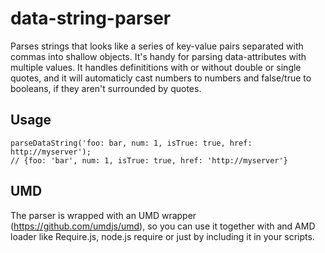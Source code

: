 # data-string-parser

Parses strings that looks like a series of key-value pairs separated with commas into shallow objects. It's handy for parsing data-attributes with multiple values. It handles definititions with or without double or single quotes, and it will automaticly
cast numbers to numbers and false/true to booleans, if they aren't surrounded by quotes.

## Usage

    parseDataString('foo: bar, num: 1, isTrue: true, href: http://myserver');
    // {foo: 'bar', num: 1, isTrue: true, href: 'http://myserver'}

## UMD

The parser is wrapped with an UMD wrapper (https://github.com/umdjs/umd), so you can use it together with and AMD loader like Require.js, node.js require or just by including it in your scripts.
